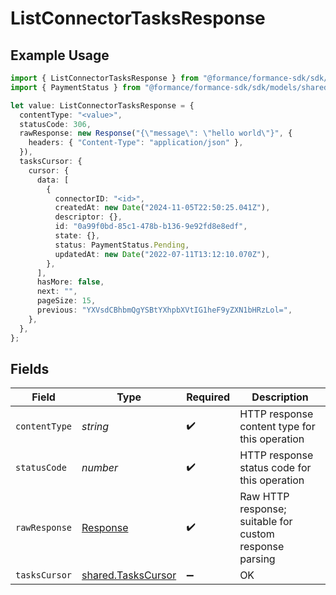 # ListConnectorTasksResponse

## Example Usage

```typescript
import { ListConnectorTasksResponse } from "@formance/formance-sdk/sdk/models/operations";
import { PaymentStatus } from "@formance/formance-sdk/sdk/models/shared";

let value: ListConnectorTasksResponse = {
  contentType: "<value>",
  statusCode: 306,
  rawResponse: new Response("{\"message\": \"hello world\"}", {
    headers: { "Content-Type": "application/json" },
  }),
  tasksCursor: {
    cursor: {
      data: [
        {
          connectorID: "<id>",
          createdAt: new Date("2024-11-05T22:50:25.041Z"),
          descriptor: {},
          id: "0a99f0bd-85c1-478b-b136-9e92fd8e8edf",
          state: {},
          status: PaymentStatus.Pending,
          updatedAt: new Date("2022-07-11T13:12:10.070Z"),
        },
      ],
      hasMore: false,
      next: "",
      pageSize: 15,
      previous: "YXVsdCBhbmQgYSBtYXhpbXVtIG1heF9yZXN1bHRzLol=",
    },
  },
};
```

## Fields

| Field                                                                 | Type                                                                  | Required                                                              | Description                                                           |
| --------------------------------------------------------------------- | --------------------------------------------------------------------- | --------------------------------------------------------------------- | --------------------------------------------------------------------- |
| `contentType`                                                         | *string*                                                              | :heavy_check_mark:                                                    | HTTP response content type for this operation                         |
| `statusCode`                                                          | *number*                                                              | :heavy_check_mark:                                                    | HTTP response status code for this operation                          |
| `rawResponse`                                                         | [Response](https://developer.mozilla.org/en-US/docs/Web/API/Response) | :heavy_check_mark:                                                    | Raw HTTP response; suitable for custom response parsing               |
| `tasksCursor`                                                         | [shared.TasksCursor](../../../sdk/models/shared/taskscursor.md)       | :heavy_minus_sign:                                                    | OK                                                                    |